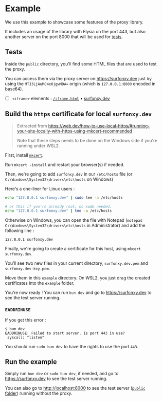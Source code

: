 # Example

We use this example to showcase some features of the proxy library.

It includes an usage of the library with Elysia on the port 443, but also another server on the port 8000 that will be used for [tests](#tests).

## Tests

Inside the `public` directory, you'll find some HTML files that are used to test the proxy.

You can access them via the proxy server on <https://surfonxy.dev> just by using the `MTI3LjAuMC4xOjgwMDA=` origin (which is `127.0.0.1:8000` encoded in base64).

- [ ] `<iframe>` elements : [`/iframe.html`](./public/iframe.html) • [surfonxy.dev](https://surfonxy.dev/iframe.html?__surfonxy_url=MTI3LjAuMC4xOjgwMDA=)

## Build the `https` certificate for local `surfonxy.dev`

> Extracted from <https://web.dev/how-to-use-local-https/#running-your-site-locally-with-https-using-mkcert-recommended>
>
> Note that these steps needs to be done on the Windows side if you're running under WSL2.

First, install [`mkcert`](https://github.com/FiloSottile/mkcert/releases).

Run `mkcert -install` and restart your browser(s) if needed.

Then, we're going to add `surfonxy.dev` in our `/etc/hosts` file (or `C:\Windows\System32\drivers\etc\hosts` on Windows)

Here's a one-liner for Linux users :

```bash
echo "127.0.0.1 surfonxy.dev" | sudo tee -a /etc/hosts

# or this if you're already root, no sudo needed.
echo "127.0.0.1 surfonxy.dev" | tee -a /etc/hosts
```

Otherwise on Windows, you can open the file with Notepad (`notepad C:\Windows\System32\drivers\etc\hosts` in Administrator) and add the following line :

```hosts
127.0.0.1 surfonxy.dev
```

Finally, we're going to create a certificate for this host, using `mkcert surfonxy.dev`.

You'll see two new files in your current directory, `surfonxy.dev.pem` and `surfonxy.dev-key.pem`.

Move them in this `example` directory. On WSL2, you just drag the created certificates into the `example` folder.

You're now ready ! You can run `bun dev` and go to <https://surfonxy.dev> to see the test server running.

### `EADDRINUSE`

If you get this error :

```console
$ bun dev
EADDRINUSE: Failed to start server. Is port 443 in use?
 syscall: "listen"
```

You should run `sudo bun dev` to have the rights to use the port `443`.

## Run the example

Simply run `bun dev` or `sudo bun dev`, if needed, and go to <https://surfonxy.dev> to see the test server running.

You can also go to <http://localhost:8000> to see the test server ([`public` folder](./public/)) running without the proxy.
